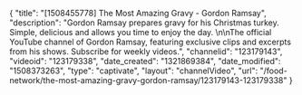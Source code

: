 {
    "title": "[1508455778] The Most Amazing Gravy - Gordon Ramsay",
    "description": "Gordon Ramsay prepares gravy for his Christmas turkey. Simple, delicious and allows you time to enjoy the day. \n\nThe official YouTube channel of Gordon Ramsay, featuring exclusive clips and excerpts from his shows. Subscribe for weekly videos.",
    "channelid": "123179143",
    "videoid": "123179338",
    "date_created": "1321869384",
    "date_modified": "1508373263",
    "type": "captivate",
    "layout": "channelVideo",
    "url": "\/food-network\/the-most-amazing-gravy-gordon-ramsay\/123179143-123179338"
}